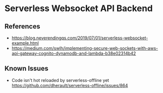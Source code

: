 # Serverless Websocket API Backend

## References

- https://blog.neverendingqs.com/2019/07/01/serverless-websocket-example.html
- https://medium.com/swlh/implementing-secure-web-sockets-with-aws-api-gateway-cognito-dynamodb-and-lambda-b38e02314b42

## Known Issues

- Code isn't hot reloaded by serverless-offline yet https://github.com/dherault/serverless-offline/issues/864